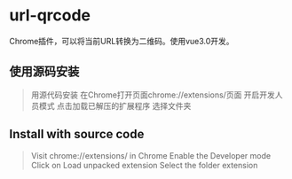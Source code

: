 # url-qrcode

Chrome插件，可以将当前URL转换为二维码。使用vue3.0开发。

## 使用源码安装

> 用源代码安装
> 在Chrome打开页面chrome://extensions/页面
> 开启开发人员模式
> 点击加载已解压的扩展程序
> 选择文件夹

## Install with source code

> Visit chrome://extensions/ in Chrome
> Enable the Developer mode
> Click on Load unpacked extension
> Select the folder extension
